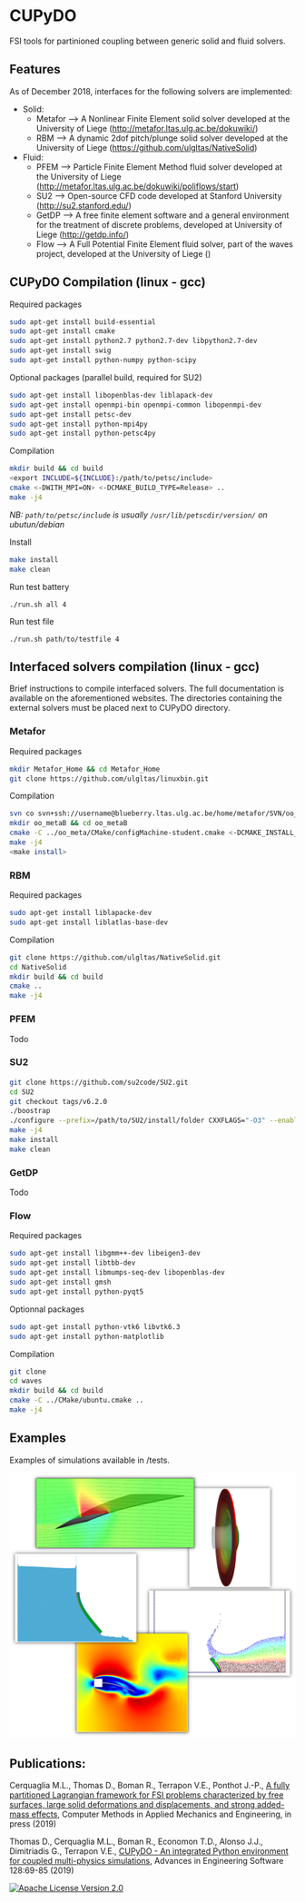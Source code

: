 # CUPyDO
FSI tools for partinioned coupling between generic solid and fluid solvers.

## Features
As of December 2018, interfaces for the following solvers are implemented:

- Solid:
  - Metafor --> A Nonlinear Finite Element solid solver developed at the University of Liege (http://metafor.ltas.ulg.ac.be/dokuwiki/)
  - RBM --> A dynamic 2dof pitch/plunge solid solver developed at the University of Liege (https://github.com/ulgltas/NativeSolid)
- Fluid:
  - PFEM --> Particle Finite Element Method fluid solver developed at the University of Liege (http://metafor.ltas.ulg.ac.be/dokuwiki/poliflows/start)
  - SU2 --> Open-source CFD code developed at Stanford University (http://su2.stanford.edu/)
  - GetDP --> A free finite element software and a general environment for the treatment of discrete problems, developed at University of Liege (http://getdp.info/)
  - Flow --> A Full Potential Finite Element fluid solver, part of the waves project, developed at the University of Liege ()

## CUPyDO Compilation (linux - gcc)
Required packages
```bash
sudo apt-get install build-essential
sudo apt-get install cmake
sudo apt-get install python2.7 python2.7-dev libpython2.7-dev
sudo apt-get install swig
sudo apt-get install python-numpy python-scipy

```
Optional packages (parallel build, required for SU2)
```bash
sudo apt-get install libopenblas-dev liblapack-dev
sudo apt-get install openmpi-bin openmpi-common libopenmpi-dev
sudo apt-get install petsc-dev
sudo apt-get install python-mpi4py
sudo apt-get install python-petsc4py
```
Compilation
```bash
mkdir build && cd build
<export INCLUDE=${INCLUDE}:/path/to/petsc/include>
cmake <-DWITH_MPI=ON> <-DCMAKE_BUILD_TYPE=Release> ..
make -j4
```
*NB: ```path/to/petsc/include``` is usually ```/usr/lib/petscdir/version/``` on ubutun/debian*

Install
```bash
make install
make clean
```

Run test battery
```batch
./run.sh all 4
```

Run test file
```batch
./run.sh path/to/testfile 4
```

## Interfaced solvers compilation (linux - gcc)
Brief instructions to compile interfaced solvers. The full documentation is available on the aforementioned websites.
The directories containing the external solvers must be placed next to CUPyDO directory.

### Metafor
Required packages
```bash
mkdir Metafor_Home && cd Metafor_Home
git clone https://github.com/ulgltas/linuxbin.git
```
Compilation
```bash
svn co svn+ssh://username@blueberry.ltas.ulg.ac.be/home/metafor/SVN/oo_meta/trunk oo_meta
mkdir oo_metaB && cd oo_metaB
cmake -C ../oo_meta/CMake/configMachine-student.cmake <-DCMAKE_INSTALL_PREFIX:PATH=/path/to/Metafor/install/folder> <-DCMAKE_BUILD_TYPE=Release> ../oo_meta
make -j4
<make install>
```

### RBM
Required packages
```bash
sudo apt-get install liblapacke-dev
sudo apt-get install liblatlas-base-dev
```
Compilation
```bash
git clone https://github.com/ulgltas/NativeSolid.git
cd NativeSolid
mkdir build && cd build
cmake ..
make -j4
```

### PFEM
Todo

### SU2
```bash
git clone https://github.com/su2code/SU2.git
cd SU2
git checkout tags/v6.2.0
./boostrap
./configure --prefix=/path/to/SU2/install/folder CXXFLAGS="-O3" --enable-mpi --with-cc=/path/to/mpicc --with-cxx=/path/to/mpicxx --enable-PY_WRAPPER <--enable-tecio>
make -j4
make install
make clean
```

### GetDP
Todo

### Flow
Required packages
```bash
sudo apt-get install libgmm++-dev libeigen3-dev
sudo apt-get install libtbb-dev
sudo apt-get install libmumps-seq-dev libopenblas-dev
sudo apt-get install gmsh
sudo apt-get install python-pyqt5
```
Optionnal packages
```bash
sudo apt-get install python-vtk6 libvtk6.3
sudo apt-get install python-matplotlib
```
Compilation
```bash
git clone
cd waves
mkdir build && cd build
cmake -C ../CMake/ubuntu.cmake ..
make -j4
```

## Examples
Examples of simulations available in /tests.

![Screenshot](/tests/fsi_examples.png)

## Publications:
Cerquaglia M.L., Thomas D., Boman R., Terrapon V.E., Ponthot J.-P., [A fully partitioned Lagrangian framework for FSI problems characterized by free surfaces, large solid deformations and displacements, and strong added-mass effects](https://doi.org/10.1016/j.cma.2019.01.021), Computer Methods in Applied Mechanics and Engineering, in press (2019)

Thomas D., Cerquaglia M.L., Boman R., Economon T.D., Alonso J.J., Dimitriadis G., Terrapon V.E., [CUPyDO - An integrated Python environment for coupled multi-physics simulations](https://doi.org/10.1016/j.advengsoft.2018.05.007), Advances in Engineering Software 128:69-85 (2019)

[![Apache License Version 2.0](https://img.shields.io/badge/license-Apache_2.0-green.svg)](LICENSE)

